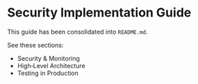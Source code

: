 # Security Implementation Guide

This guide has been consolidated into `README.md`.

See these sections:
- Security & Monitoring
- High‑Level Architecture
- Testing in Production